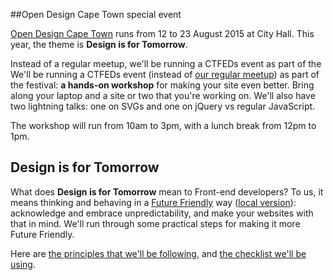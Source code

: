 ##Open Design Cape Town special event

[Open Design Cape Town](http://opendesignct.com/) runs from 12 to 23 August 2015 at City Hall. This year, the theme is **Design is for Tomorrow**.

Instead of a regular meetup, we'll be running a CTFEDs event as part of the We'll be running a CTFEDs event (instead of [our regular meetup](http://www.meetup.com/ctfeds/)) as part of the festival: **a hands-on workshop** for making your site even better. Bring along your laptop and a site or two that you're working on. We'll also have two lightning talks: one on SVGs and one on jQuery vs regular JavaScript.

The workshop will run from 10am to 3pm, with a lunch break from 12pm to 1pm.

## Design is for Tomorrow

What does **Design is for Tomorrow** mean to Front-end developers? To us, it means thinking and behaving in a [Future Friendly](http://futurefriendlyweb.com/) way ([local version](http://www.futurefriendly.co.za/)): acknowledge and embrace unpredictability, and make your websites with that in mind. We'll run through some practical steps for making it more Future Friendly.

Here are [the principles that we'll be following](open-design-2015-principles.html), and [the checklist we'll be using](open-design-2015-checklist.html).